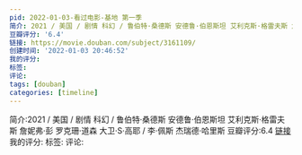 ```yaml
---
pid: 2022-01-03-看过电影-基地 第一季
简介: 2021 / 美国 / 剧情 科幻 / 鲁伯特·桑德斯 安德鲁·伯恩斯坦 艾利克斯·格雷夫斯 詹妮弗·彭 罗克珊·道森 大卫·S·高耶 / 李·佩斯 杰瑞德·哈里斯
豆瓣评分: '6.4'
链接: https://movie.douban.com/subject/3161109/
创建时间: '2022-01-03 20:46:52'
我的评分:
标签:
评论:
tags: [douban]
categories: [timeline]
---
```

简介:2021 / 美国 / 剧情 科幻 / 鲁伯特·桑德斯 安德鲁·伯恩斯坦 艾利克斯·格雷夫斯 詹妮弗·彭 罗克珊·道森 大卫·S·高耶 / 李·佩斯 杰瑞德·哈里斯
豆瓣评分:6.4
[链接](https://movie.douban.com/subject/3161109/)
我的评分:
标签:
评论:

